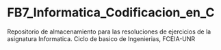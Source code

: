 # FB7_Informatica_Codificacion_en_C
Repositorio de almacenamiento para las resoluciones de ejercicios de la asignatura Informatica. Ciclo de basico de Ingenierias, FCEIA-UNR
